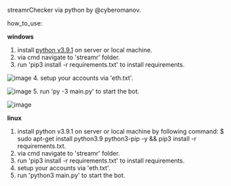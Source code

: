 streamrChecker via python by @cyberomanov.

how_to_use:

**windows**

1. install [python v3.9.1](https://www.python.org/downloads/) on server or local machine.
2. via cmd navigate to 'streamr' folder.
3. run 'pip3 install -r requirements.txt' to install requirements. 

![image](https://user-images.githubusercontent.com/41644451/134015582-e53472ca-1da0-45f7-9ad1-eadf9d2bbec3.png)
4. setup your accounts via 'eth.txt'. 

![image](https://user-images.githubusercontent.com/41644451/134015744-fa70d06b-c09b-48b5-bcc9-af7ab0a8e10f.png)
5. run 'py -3 main.py' to start the bot. 

![image](https://user-images.githubusercontent.com/41644451/134015825-9667bcec-94e4-4058-bb69-b822d8794242.png)

**linux**

1. install python v3.9.1 on server or local machine by following command: 
$ sudo apt-get install python3.9 python3-pip -y && pip3 install -r requirements.txt.
2. via cmd navigate to 'streamr' folder.
3. run 'pip3 install -r requirements.txt' to install requirements.
4. setup your accounts via 'eth.txt'.
5. run 'python3 main.py' to start the bot.
